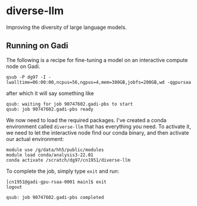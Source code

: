 # diverse-llm
Improving the diversity of large language models.

## Running on Gadi
The following is a recipe for fine-tuning a model on an interactive compute node on Gadi.

```
qsub -P dg97 -I -lwalltime=06:00:00,ncpus=56,ngpus=4,mem=380GB,jobfs=200GB,wd -qgpursaa
```
after which it will say something like 

```
qsub: waiting for job 90747602.gadi-pbs to start
qsub: job 90747602.gadi-pbs ready
```

We now need to load the required packages. I've created a conda environment called `diverse-llm` that has everything you need. To activate it, we need to let the interactive node find our conda binary, and then activate our actual environment:

```
module use /g/data/hh5/public/modules
module load conda/analysis3-22.01
conda activate /scratch/dg97/cn1951/diverse-llm
```

To complete the job, simply type `exit` and run:

```
[cn1951@gadi-gpu-rsaa-0001 main]$ exit
logout

qsub: job 90747602.gadi-pbs completed
```
